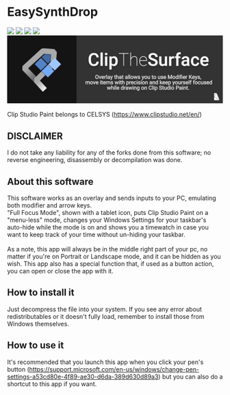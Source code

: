 # EasySynthDrop
![](https://img.shields.io/badge/version-1.0.0-blue) ![](https://img.shields.io/badge/target%20app-Clip%20Studio%20Paint-lightgrey) ![](https://img.shields.io/badge/recommended%20platform-Surface-blue) ![](https://img.shields.io/badge/-Surface%20Slim%20Pen%202-blue)
![alt text](https://github.com/kosmicteal/ClipTheSurface/blob/master/07_CTS.png)

Clip Studio Paint belongs to CELSYS (https://www.clipstudio.net/en/)

## DISCLAIMER
I do not take any liability for any of the forks done from this software; no reverse engineering, disassembly or decompilation was done. 

## About this software
This software works as an overlay and sends inputs to your PC, emulating both modifier and arrow keys.<br>
"Full Focus Mode", shown with a tablet icon, puts Clip Studio Paint on a "menu-less" mode, changes your Windows Settings for your taskbar's auto-hide while the mode is on and shows you a timewatch in case you want to keep track of your time without un-hiding your taskbar.<br><br>
As a note, this app will always be in the middle right part of your pc, no matter if you're on Portrait or Landscape mode, and it can be hidden as you wish. This app also has a special function that, if used as a button action, you can open or close the app with it.

## How to install it
Just decompress the file into your system. If you see any error about redistributables or it doesn't fully load, remember to install those from Windows themselves.

## How to use it
It's recommended that you launch this app when you click your pen's button (https://support.microsoft.com/en-us/windows/change-pen-settings-a53cd80e-4f89-ae30-d6da-389d630d89a3) but you can also do a shortcut to this app if you want.
